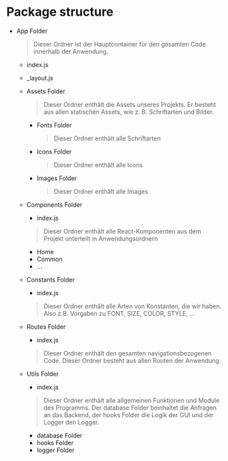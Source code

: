 # Package structure

*   App Folder

    > Dieser Ordner ist der Hauptcontainer für den gesamten Code innerhalb der Anwendung.

    * index.js
    * \_layout.js
    *   Assets Folder

        > Dieser Ordner enthält die Assets unseres Projekts. Er besteht aus allen statischen Assets, wie z. B. Schriftarten und Bilder.

        *   Fonts Folder

            > Dieser Ordner enthält alle Schriftarten
        *   Icons Folder

            > Dieser Ordner enthält alle Icons
        *   Images Folder

            > Dieser Ordner enthält alle Images
    *   Components Folder

        * index.js

        > Dieser Ordner enthält alle React-Komponenten aus dem Projekt unterteilt in Anwendungsordnern

        * Home
        * Common
        * …
    *   Constants Folder

        * index.js

        > Dieser Ordner enthält alle Arten von Konstanten, die wir haben. Also z.B. Vorgaben zu FONT, SIZE, COLOR, STYLE, …
    *   Routes Folder

        * index.js

        > Dieser Ordner enthält den gesamten navigationsbezogenen Code. Dieser Ordner besteht aus allen Routen der Anwendung.
    *   Utils Folder

        * index.js

        > Dieser Ordner enthält alle allgemeinen Funktionen und Module des Programms. Der database Folder beinhaltet die Anfragen an das Backend, der hooks Folder die Logik der GUI und der Logger den Logger.

        * database Folder
        * hooks Folder
        * logger Folder

